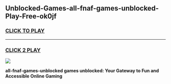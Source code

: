 
## Unblocked-Games-all-fnaf-games-unblocked-Play-Free-ok0jf
<h3>
<a href="https://premium76.site?title=all-fnaf-games-unblocked&ref=09A">CLICK TO PLAY</a></h3>
<hr>

<h3>
<a href="https://premium76.site?title=all-fnaf-games-unblocked&ref=09A">CLICK 2 PLAY</a>
  
</h3>

<a href="https://premium76.site?title=all-fnaf-games-unblocked&ref=09A"><img src="https://clearcache.store/games.png"></a>


**all-fnaf-games-unblocked games unblocked: Your Gateway to Fun and Accessible Online Gaming**
